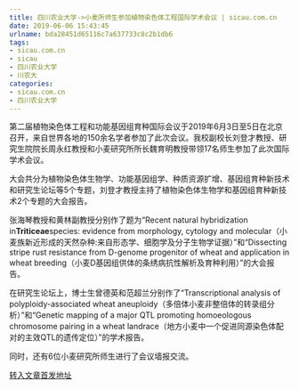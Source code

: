 ```yaml
---
title: 四川农业大学->小麦所师生参加植物染色体工程国际学术会议 | sicau.com.cn
date: 2019-06-06 15:43:45
urlname: bda28451d65116c7a637733c8c2b1db6
tags: 
- sicau.com.cn
- sicau
- 四川农业大学
- 川农大
categories:
- sicau.com.cn
- 四川农业大学
---
```



第二届植物染色体工程和功能基因组育种国际会议于2019年6月3日至5日在北京召开，来自世界各地的150余名学者参加了此次会议。我校副校长刘登才教授、研究生院院长周永红教授和小麦研究所所长魏育明教授带领17名师生参加了此次国际学术会议。

大会共分为植物染色体生物学、功能基因组学、种质资源扩增、基因组育种新技术和研究生论坛等5个专题，刘登才教授主持了植物染色体生物学和基因组育种新技术2个专题的大会报告。

张海琴教授和黄林副教授分别作了题为“Recent natural hybridization in**Triticeae**species: evidence from morphology, cytology and molecular（小麦族新近形成的天然杂种:来自形态学、细胞学及分子生物学证据）”和“Dissecting stripe rust resistance from D-genome progenitor of wheat and application in wheat breeding（小麦D基因组供体的条绣病抗性解析及育种利用）”的大会报告。

在研究生论坛上，博士生曾德英和范超兰分别作了“Transcriptional analysis of polyploidy-associated wheat aneuploidy（多倍体小麦非整倍体的转录组分析）”和“Genetic mapping of a major QTL promoting homoeologous chromosome pairing in a wheat landrace（地方小麦中一个促进同源染色体配对的主效QTL的遗传定位）”的学术报告。

同时，还有6位小麦研究所师生进行了会议墙报交流。





[转入文章首发地址](https://news.sicau.edu.cn/info/1078/51949.htm)